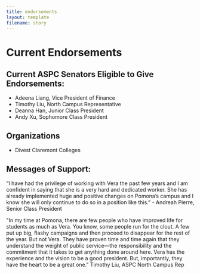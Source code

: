```yaml
---
title: endorsements
layout: template
filename: story
--- 
```


# Current Endorsements

## Current ASPC Senators Eligible to Give Endorsements: 
+ Adeena Liang, Vice President of Finance
+ Timothy Liu, North Campus Representative
+ Deanna Han, Junior Class President
+ Andy Xu, Sophomore Class President

## Organizations
+ Divest Claremont Colleges


## Messages of Support:

“I have had the privilege of working with Vera the past few years and I am confident in saying that she is a very hard and dedicated worker. She has already implemented huge and positive changes on Pomona’s campus and I know she will only continue to do so in a position like this.” - Andreah Pierre, Senior Class President

"In my time at Pomona, there are few people who have improved life for students as much as Vera. You know, some people run for the clout. A few put up big, flashy campaigns and then proceed to disappear for the rest of the year. But not Vera. They have proven time and time again that they understand the weight of public service—the responsibility and the commitment that it takes to get anything done around here. Vera has the experience and the vision to be a good president. But, importantly, they have the heart to be a great one." Timothy Liu, ASPC North Campus Rep
